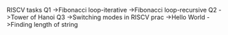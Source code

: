 RISCV tasks
Q1   ->Fibonacci loop-iterative
     ->Fibonacci loop-recursive
Q2   ->Tower of Hanoi
Q3   ->Switching modes in RISCV
prac ->Hello World
     ->Finding length of string

